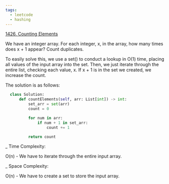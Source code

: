 ```yaml
---
tags:
  - leetcode
  - hashing
---
```


<a href="https://leetcode.com/problems/counting-elements/">1426. Counting
Elements</a>

We have an integer array. For each integer, x, in the array, how many times does
x + 1 appear? Count duplicates.

To easily solve this, we use a set() to conduct a lookup in O(1) time, placing
all values of the input array into the set. Then, we just iterate through the
entire list, checking each value, x. If x + 1 is in the set we created, we
increase the count.

The solution is as follows:

```python
  class Solution:
      def countElements(self, arr: List[int]) -> int:
          set_arr = set(arr)
          count = 0

          for num in arr:
              if num + 1 in set_arr:
                  count += 1

          return count
```

\_ Time Complexity:

O(n) - We have to iterate through the entire input array.

\_ Space Complexity:

O(n) - We have to create a set to store the input array.
